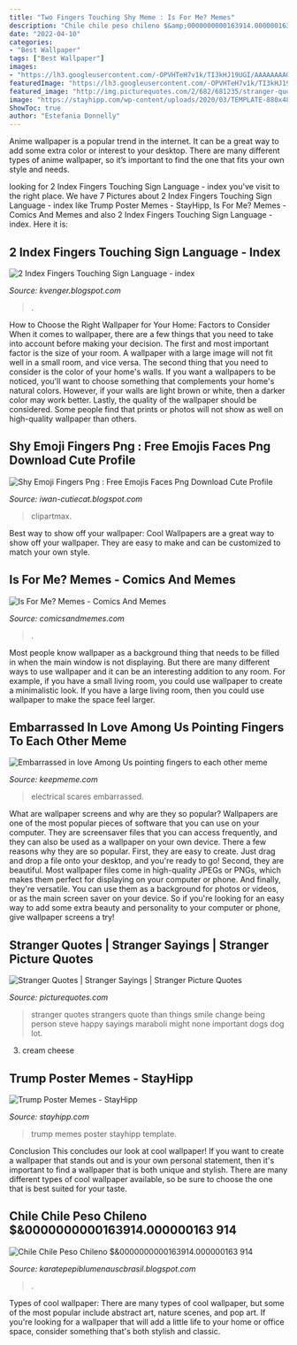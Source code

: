 ```yaml
---
title: "Two Fingers Touching Shy Meme : Is For Me? Memes"
description: "Chile chile peso chileno $&amp;0000000000163914.000000163 914"
date: "2022-04-10"
categories:
- "Best Wallpaper"
tags: ["Best Wallpaper"]
images:
- "https://lh3.googleusercontent.com/-OPVHTeH7v1k/TI3kHJ19UGI/AAAAAAAAGBA/qWy0Iaz9Nmw/s512/PICT0848.jpg"
featuredImage: "https://lh3.googleusercontent.com/-OPVHTeH7v1k/TI3kHJ19UGI/AAAAAAAAGBA/qWy0Iaz9Nmw/s512/PICT0848.jpg"
featured_image: "http://img.picturequotes.com/2/682/681235/stranger-quote-7-picture-quote-1.jpg"
image: "https://stayhipp.com/wp-content/uploads/2020/03/TEMPLATE-880x480.jpg"
ShowToc: true
author: "Estefania Donnelly"
---
```



Anime wallpaper is a popular trend in the internet. It can be a great way to add some extra color or interest to your desktop. There are many different types of anime wallpaper, so it’s important to find the one that fits your own style and needs.

	

		
looking for 2 Index Fingers Touching Sign Language - index you've visit to the right place. We have 7 Pictures about 2 Index Fingers Touching Sign Language - index like Trump Poster Memes - StayHipp, Is For Me? Memes - Comics And Memes and also 2 Index Fingers Touching Sign Language - index. Here it is:
		
    
## 2 Index Fingers Touching Sign Language - Index

<img loading=lazy src="https://lh3.googleusercontent.com/proxy/TkJOrLiEpJXubml1zrGEXKE_8Hk7wRxdkn54tl8BUPlqEY77IVAT6U1hld3JoUoyuJW2zuEHrvSmKMmrwBQsQux3w4ROg075pJQOFI_UYyWqxWgN4rcpwv450diDWAdl8rrlgtiCTw_h_0j7Xhp8NXwyYpXTQEiLd50=w1200-h630-p-k-no-nu" onerror="this.onerror=null;this.src='https://tse2.mm.bing.net/th?id=OIP.5yqmldcwXB3HVkb1MJmQbwHaE8&amp;pid=15.1';" alt="2 Index Fingers Touching Sign Language - index">

_Source: kvenger.blogspot.com_

>. 

	

How to Choose the Right Wallpaper for Your Home: Factors to Consider
When it comes to wallpaper, there are a few things that you need to take into account before making your decision. The first and most important factor is the size of your room. A wallpaper with a large image will not fit well in a small room, and vice versa. 
The second thing that you need to consider is the color of your home's walls. If you want a wallpapers to be noticed, you'll want to choose something that complements your home's natural colors. However, if your walls are light brown or white, then a darker color may work better. 
Lastly, the quality of the wallpaper should be considered. Some people find that prints or photos will not show as well on high-quality wallpaper than others.

    
## Shy Emoji Fingers Png : Free Emojis Faces Png Download Cute Profile

<img loading=lazy src="https://www.clipartmax.com/png/middle/97-976343_shy-shy-emoji-black-and-white.png" onerror="this.onerror=null;this.src='https://tse2.mm.bing.net/th?id=OIP.qiLv8n1adqUbm_DwsHoP2wHaEB&amp;pid=15.1';" alt="Shy Emoji Fingers Png : Free Emojis Faces Png Download Cute Profile">

_Source: iwan-cutiecat.blogspot.com_

>clipartmax. 

	

Best way to show off your wallpaper:
Cool Wallpapers are a great way to show off your wallpaper. They are easy to make and can be customized to match your own style.

    
## Is For Me? Memes - Comics And Memes

<img loading=lazy src="https://comicsandmemes.com/wp-content/uploads/is-for-me-meme-001-country-finds-oil-us.jpg" onerror="this.onerror=null;this.src='https://tse1.mm.bing.net/th?id=OIP.Ysfv8o7-0zafh2KDxdhEjgHaHa&amp;pid=15.1';" alt="Is For Me? Memes - Comics And Memes">

_Source: comicsandmemes.com_

>. 

	

Most people know wallpaper as a background thing that needs to be filled in when the main window is not displaying. But there are many different ways to use wallpaper and it can be an interesting addition to any room. For example, if you have a small living room, you could use wallpaper to create a minimalistic look. If you have a large living room, then you could use wallpaper to make the space feel larger.

    
## Embarrassed In Love Among Us Pointing Fingers To Each Other Meme

<img loading=lazy src="https://s.keepmeme.com/files/en_posts/20200924/i-fear-no-man-but-that-place-electrical-scares-me-among-us-meme-cd1b7df85c1b39ca706d01a107e71893.jpg" onerror="this.onerror=null;this.src='https://tse1.mm.bing.net/th?id=OIP.UiuVyD0RJQOogXpJKZEaLwHaHj&amp;pid=15.1';" alt="Embarrassed in love Among Us pointing fingers to each other meme">

_Source: keepmeme.com_

>electrical scares embarrassed. 

	

What are wallpaper screens and why are they so popular?
Wallpapers are one of the most popular pieces of software that you can use on your computer. They are screensaver files that you can access frequently, and they can also be used as a wallpaper on your own device. There a few reasons why they are so popular. First, they are easy to create. Just drag and drop a file onto your desktop, and you're ready to go! Second, they are beautiful. Most wallpaper files come in high-quality JPEGs or PNGs, which makes them perfect for displaying on your computer or phone. And finally, they're versatile. You can use them as a background for photos or videos, or as the main screen saver on your device. So if you're looking for an easy way to add some extra beauty and personality to your computer or phone, give wallpaper screens a try!

    
## Stranger Quotes | Stranger Sayings | Stranger Picture Quotes

<img loading=lazy src="http://img.picturequotes.com/2/682/681235/stranger-quote-7-picture-quote-1.jpg" onerror="this.onerror=null;this.src='https://tse1.mm.bing.net/th?id=OIP.t2gfgobDFiCfurOZ3x8jhgHaHa&amp;pid=15.1';" alt="Stranger Quotes | Stranger Sayings | Stranger Picture Quotes">

_Source: picturequotes.com_

>stranger quotes strangers quote than things smile change being person steve happy sayings maraboli might none important dogs dog lot. 

	

3. cream cheese 

    
## Trump Poster Memes - StayHipp

<img loading=lazy src="https://stayhipp.com/wp-content/uploads/2020/03/TEMPLATE-880x480.jpg" onerror="this.onerror=null;this.src='https://tse2.mm.bing.net/th?id=OIP.Vh62gW0tDG9cVspka9z3DwHaEC&amp;pid=15.1';" alt="Trump Poster Memes - StayHipp">

_Source: stayhipp.com_

>trump memes poster stayhipp template. 

	

Conclusion
This concludes our look at cool wallpaper! If you want to create a wallpaper that stands out and is your own personal statement, then it's important to find a wallpaper that is both unique and stylish. There are many different types of cool wallpaper available, so be sure to choose the one that is best suited for your taste.

    
## Chile Chile Peso Chileno $&amp;0000000000163914.000000163 914

<img loading=lazy src="https://lh3.googleusercontent.com/-OPVHTeH7v1k/TI3kHJ19UGI/AAAAAAAAGBA/qWy0Iaz9Nmw/s512/PICT0848.jpg" onerror="this.onerror=null;this.src='https://tse2.mm.bing.net/th?id=OIP.CvcV1ApGeBXci6-2-GYqjAAAAA&amp;pid=15.1';" alt="Chile Chile Peso Chileno $&amp;0000000000163914.000000163 914">

_Source: karatepepiblumenauscbrasil.blogspot.com_

>. 

	

Types of cool wallpaper:
There are many types of cool wallpaper, but some of the most popular include abstract art, nature scenes, and pop art. If you're looking for a wallpaper that will add a little life to your home or office space, consider something that's both stylish and classic.

